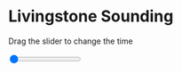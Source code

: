 <h1>Livingstone Sounding</h1>
<p>Drag the slider to change the time</p>

<div class="slidecontainer">
<input oninput='setImage(this)' class="slider" type="range" min="0" max="7" value="0" step="1" />
<img id='img'/>
</div>

<script>
var img = document.getElementById('img');
var img_array = ['/assets/images/skwt/skd_livingstone_wrfout_d01_2020-06-23_12:00:00.png',
'/assets/images/skwt/skd_livingstone_wrfout_d01_2020-06-23_18:00:00.png',
'/assets/images/skwt/skd_livingstone_wrfout_d01_2020-06-24_00:00:00.png',
'/assets/images/skwt/skd_livingstone_wrfout_d01_2020-06-24_06:00:00.png',
'/assets/images/skwt/skd_livingstone_wrfout_d01_2020-06-24_12:00:00.png',
'/assets/images/skwt/skd_livingstone_wrfout_d01_2020-06-24_18:00:00.png',
'/assets/images/skwt/skd_livingstone_wrfout_d01_2020-06-25_00:00:00.png',];
function setImage(obj)
{
        var value = obj.value;
        img.src = img_array[value];

}
</script>
